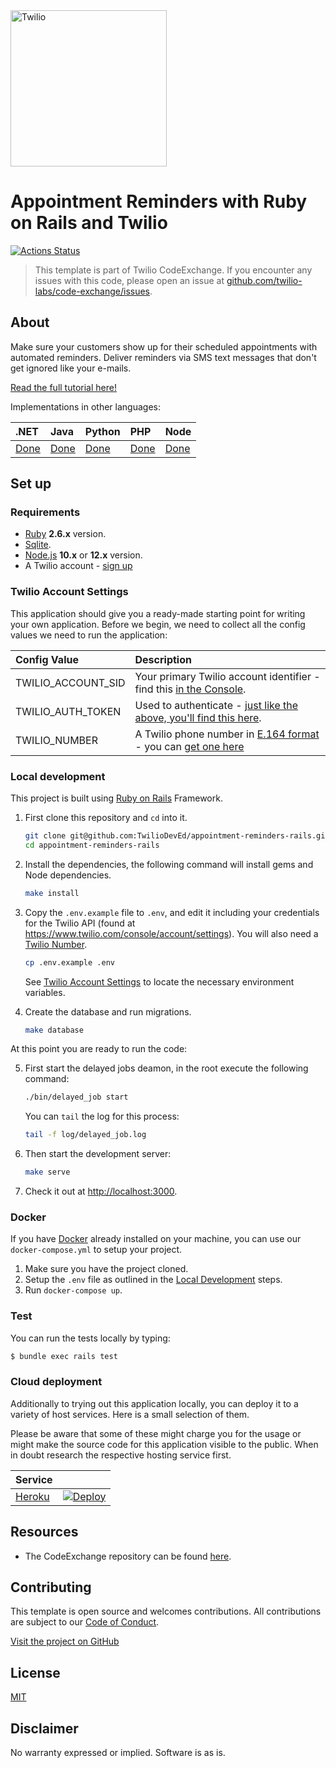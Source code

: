 <a href="https://www.twilio.com">
  <img src="https://static0.twilio.com/marketing/bundles/marketing/img/logos/wordmark-red.svg" alt="Twilio" width="250" />
</a>

# Appointment Reminders with Ruby on Rails and Twilio

[![Actions Status](https://github.com/TwilioDevEd/appointment-reminders-rails/workflows/Rails%20CI/badge.svg)](https://github.com/TwilioDevEd/appointment-reminders-rails/actions)

> This template is part of Twilio CodeExchange. If you encounter any issues with this code, please open an issue at [github.com/twilio-labs/code-exchange/issues](https://github.com/twilio-labs/code-exchange/issues).

## About

Make sure your customers show up for their scheduled appointments with automated
reminders. Deliver reminders via SMS text messages that don't get ignored like
your e-mails.

[Read the full tutorial here!](https://www.twilio.com/docs/tutorials/walkthrough/appointment-reminders/ruby/rails)

Implementations in other languages:

| .NET | Java | Python| PHP | Node |
| :--- | :--- | :---- | :-- | :--- |
| [Done](https://github.com/TwilioDevEd/appointment-reminders-csharp)  | [Done](https://github.com/TwilioDevEd/appointment-reminders-java)  | [Done](https://github.com/TwilioDevEd/appointment-reminders-django) | [Done](https://github.com/TwilioDevEd/appointment-reminders-laravel) | [Done](https://github.com/twilio-labs/sample-appointment-reminders-node) |

## Set up

### Requirements
- [Ruby](https://www.ruby-lang.org/) **2.6.x** version.
- [Sqlite](https://www.sqlite.org/index.html).
- [Node.js](https://nodejs.org/en/) **10.x** or **12.x** version.
- A Twilio account - [sign up](https://www.twilio.com/try-twilio)

### Twilio Account Settings

This application should give you a ready-made starting point for writing your own application.
Before we begin, we need to collect all the config values we need to run the application:

| Config Value | Description |
| :----------- | :---------- |
| TWILIO_ACCOUNT_SID  | Your primary Twilio account identifier - find this [in the Console](https://www.twilio.com/console). |
| TWILIO_AUTH_TOKEN   | Used to authenticate - [just like the above, you'll find this here](https://www.twilio.com/console). |
| TWILIO_NUMBER | A Twilio phone number in [E.164 format](https://en.wikipedia.org/wiki/E.164) - you can [get one here](https://www.twilio.com/console/phone-numbers/incoming) |

### Local development

This project is built using [Ruby on Rails](http://rubyonrails.org/) Framework.

1. First clone this repository and `cd` into it.

   ```bash
   git clone git@github.com:TwilioDevEd/appointment-reminders-rails.git
   cd appointment-reminders-rails
   ```

2. Install the dependencies, the following command will install gems and Node dependencies.

   ```bash
   make install
   ```

3. Copy the `.env.example` file to `.env`, and edit it including your credentials
   for the Twilio API (found at https://www.twilio.com/console/account/settings).
   You will also need a [Twilio Number](https://www.twilio.com/console/phone-numbers/incoming).

   ```bash
   cp .env.example .env
   ```
   See [Twilio Account Settings](#twilio-account-settings) to locate the necessary environment variables.

4. Create the database and run migrations.

   ```bash
   make database
   ```

At this point you are ready to run the code:

5. First start the delayed jobs deamon, in the root execute the following command:

   ```bash
   ./bin/delayed_job start
   ```

   You can `tail` the log for this process:

   ```bash
   tail -f log/delayed_job.log
   ```

6. Then start the development server:

   ```bash
   make serve
   ```

7. Check it out at [http://localhost:3000](http://localhost:3000).

### Docker

If you have [Docker](https://www.docker.com/) already installed on your machine, you can use our `docker-compose.yml` to setup your project.

1. Make sure you have the project cloned.
2. Setup the `.env` file as outlined in the [Local Development](#local-development) steps.
3. Run `docker-compose up`.

### Test

You can run the tests locally by typing:
   ```bash
   $ bundle exec rails test
   ```

### Cloud deployment

Additionally to trying out this application locally, you can deploy it to a variety of host services. Here is a small selection of them.

Please be aware that some of these might charge you for the usage or might make the source code for this application visible to the public. When in doubt research the respective hosting service first.

| Service                           |                                                                                                                                                                                                                           |
| :-------------------------------- | :------------------------------------------------------------------------------------------------------------------------------------------------------------------------------------------------------------------------ |
| [Heroku](https://www.heroku.com/) | [![Deploy](https://www.herokucdn.com/deploy/button.svg)](https://heroku.com/deploy)                                                                                                                                       |

## Resources

- The CodeExchange repository can be found [here](https://github.com/twilio-labs/code-exchange/).

## Contributing

This template is open source and welcomes contributions. All contributions are subject to our [Code of Conduct](https://github.com/twilio-labs/.github/blob/master/CODE_OF_CONDUCT.md).

[Visit the project on GitHub](https://github.com/twilio-labs/sample-template-nodejs)

## License

[MIT](http://www.opensource.org/licenses/mit-license.html)

## Disclaimer

No warranty expressed or implied. Software is as is.

[twilio]: https://www.twilio.com
